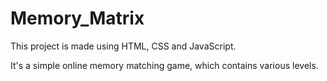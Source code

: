 # Memory_Matrix


This project is made using HTML, CSS and JavaScript.

It's a simple online memory matching game, which contains various levels.
<br>


